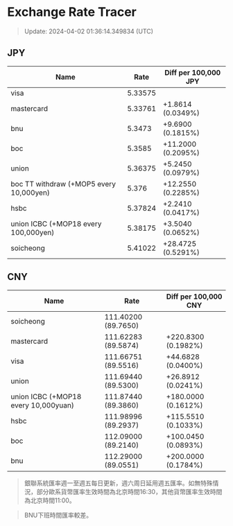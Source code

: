 # Exchange Rate Tracer

> Update: 2024-04-02 01:36:14.349834 (UTC)

## JPY

| Name                                    |    Rate | Diff per 100,000 JPY   |
|-----------------------------------------|---------|------------------------|
| visa                                    | 5.33575 |                        |
| mastercard                              | 5.33761 | +1.8614 (0.0349%)      |
| bnu                                     | 5.3473  | +9.6900 (0.1815%)      |
| boc                                     | 5.3585  | +11.2000 (0.2095%)     |
| union                                   | 5.36375 | +5.2450 (0.0979%)      |
| boc TT withdraw (+MOP5 every 10,000yen) | 5.376   | +12.2550 (0.2285%)     |
| hsbc                                    | 5.37824 | +2.2410 (0.0417%)      |
| union ICBC (+MOP18 every 100,000yen)    | 5.38175 | +3.5040 (0.0652%)      |
| soicheong                               | 5.41022 | +28.4725 (0.5291%)     |

## CNY

| Name                                 | Rate                | Diff per 100,000 CNY   |
|--------------------------------------|---------------------|------------------------|
| soicheong                            | 111.40200	(89.7650) |                        |
| mastercard                           | 111.62283	(89.5874) | +220.8300 (0.1982%)    |
| visa                                 | 111.66751	(89.5516) | +44.6828 (0.0400%)     |
| union                                | 111.69440	(89.5300) | +26.8912 (0.0241%)     |
| union ICBC (+MOP18 every 10,000yuan) | 111.87440	(89.3860) | +180.0000 (0.1612%)    |
| hsbc                                 | 111.98996	(89.2937) | +115.5510 (0.1033%)    |
| boc                                  | 112.09000	(89.2140) | +100.0450 (0.0893%)    |
| bnu                                  | 112.29000	(89.0551) | +200.0000 (0.1784%)    |


> 銀聯系統匯率週一至週五每日更新，週六周日延用週五匯率。如無特殊情況，部分歐系貨幣匯率生效時間為北京時間16:30，其他貨幣匯率生效時間為北京時間11:00。

> BNU下班時間匯率較差。

